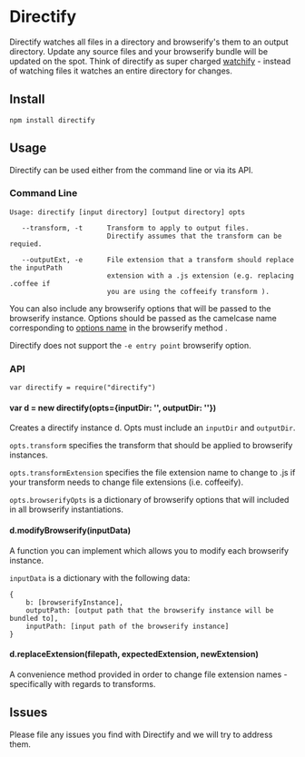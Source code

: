 # Directify
Directify watches all files in a directory and browserify's them to an output directory. Update any source files and your browserify bundle will be updated on the spot. Think of directify as super charged [watchify](https://github.com/substack/watchify) - instead of watching files it watches an entire directory for changes.  

## Install
`npm install directify`

## Usage
Directify can be used either from the command line or via its API. 

### Command Line
```
Usage: directify [input directory] [output directory] opts
                    
   --transform, -t      Transform to apply to output files. 
                        Directify assumes that the transform can be requied.
                        
   --outputExt, -e      File extension that a transform should replace the inputPath 
                        extension with a .js extension (e.g. replacing .coffee if 
                        you are using the coffeeify transform ).
```
You can also include any browserify options that will be passed to the browserify instance. Options should be passed as the camelcase name corresponding to [options name](https://github.com/substack/node-browserify#user-content-methods) in the browserify method . 

Directify does not support the `-e entry point` browserify option. 

### API
`var directify = require("directify")`

#### var d = new directify(opts={inputDir: '', outputDir: ''})
Creates a directify instance d. Opts must include an `inputDir` and `outputDir`. 

`opts.transform` specifies the transform that should be applied to browserify instances.

`opts.transformExtension` specifies the file extension name to change to .js if your transform needs to change file extensions (i.e. coffeeify).

`opts.browserifyOpts` is a dictionary of browserify options that will included in all browserify instantiations.

#### d.modifyBrowserify(inputData)
A function you can implement which allows you to modify each browserify instance. 

`inputData` is a dictionary with the following data:
```
{
    b: [browserifyInstance],
    outputPath: [output path that the browserify instance will be bundled to],
    inputPath: [input path of the browserify instance]
}
```

#### d.replaceExtension(filepath, expectedExtension, newExtension)
A convenience method provided in order to change file extension names - specifically with regards to transforms.

## Issues
Please file any issues you find with Directify and we will try to address them. 
